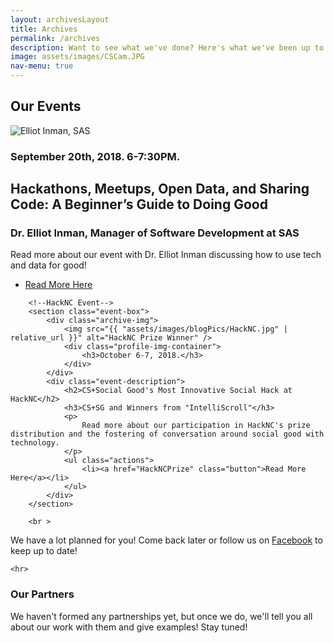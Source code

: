 ```yaml
---
layout: archivesLayout
title: Archives
permalink: /archives
description: Want to see what we've done? Here's what we've been up to.
image: assets/images/CSCam.JPG
nav-menu: true
---
```


<div id="main" class="alt">
<!--<link rel="stylesheet" type="text/css" href="{{ "assets/css/archive_layout.css" | relative_url }}">-->

<!-- One -->
<section id="one">
	<div class="inner">

<!-- Content -->
<!--NOTE: Things on this page are: Media packet, pics from past events, our partner organizations and projects-->
<h1 id="content">Our Events</h1>
  <!--here will be pics and calednar of events-->
	<section id="two" class="spotlights profiles">
	<!--Dr. Elliot Inman Event-->
		<section class="event-box">
			<div class="archive-img">
				<img src="{{ "assets/images/blogPics/ElliotInmanRaw2.png" | relative_url }}" alt="Elliot Inman, SAS" />
				<div class="profile-img-container">
					<h3>September 20th, 2018. 6-7:30PM.</h3>
				</div>
			</div>
			<div class="event-description">
				<h2>Hackathons, Meetups, Open Data, and Sharing Code:  A Beginner’s Guide to Doing Good</h2>
				<h3>Dr. Elliot Inman, Manager of Software Development at SAS</h3>
				<p>
					Read more about our event with Dr. Elliot Inman discussing how to use tech and data for good!
				</p>
				<ul class="actions">
					<li><a href="ElliotInmanSASTalk" class="button">Read More Here</a></li>
				</ul>
			</div>
		</section>

		<!--HackNC Event-->
		<section class="event-box">
			<div class="archive-img">
				<img src="{{ "assets/images/blogPics/HackNC.jpg" | relative_url }}" alt="HackNC Prize Winner" />
				<div class="profile-img-container">
					<h3>October 6-7, 2018.</h3>
				</div>
			</div>
			<div class="event-description">
				<h2>CS+Social Good's Most Innovative Social Hack at HackNC</h2>
				<h3>CS+SG and Winners from "IntelliScroll"</h3>
				<p>
					Read more about our participation in HackNC's prize distribution and the fostering of conversation around social good with technology.
				</p>
				<ul class="actions">
					<li><a href="HackNCPrize" class="button">Read More Here</a></li>
				</ul>
			</div>
		</section>

		<br >

  <p>We have a lot planned for you! Come back later or follow us on <a href="https://www.facebook.com/cssguncch/">Facebook</a> to keep up to date!</p>

	<hr>

<h1 id="content">Our Partners</h1>
	<p>We haven't formed any partnerships yet, but once we do, we'll tell you all about our work with them and give examples! Stay tuned!</p>
    <!--<div class="table-wrapper">
      <table class="alt">
        <thead>
          <tr>
            <th>Name</th>
            <th>Description</th>
            <th>Date of Partnership</th>
          </tr>
        </thead>
        <tbody>
          <tr>
          <!--NOTE: here we will add all of our partners, each td should follow the info for the org, left to right-->
            <!--<td>Girls Who Code</td>
            <td>Closing the gender gap in tech, one girl at a time.</td>
            <td>July, 2018</td>
          </tr>
          <tr>
            <td>Filler</td>
            <td>filler</td>
            <td>June, 2055</td>
          </tr>
          <tr>
            <td>Item3</td>
            <td> Morbi faucibus arcu accumsan lorem.</td>
            <td>29.99</td>
          </tr>
          <tr>
            <td>Item4</td>
            <td>Vitae integer tempus condimentum.</td>
            <td>19.99</td>
          </tr>
          <tr>
            <td>Item5</td>
            <td>Ante turpis integer aliquet porttitor.</td>
            <td>29.99</td>
          </tr>
        </tbody>
      </table>
    </div>

    </div>
    <div class="6u$ 12u$(medium)">-->
</section>

</div>
